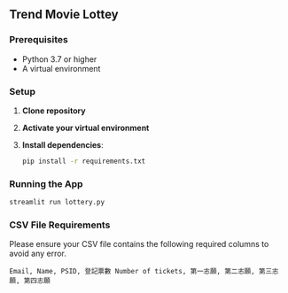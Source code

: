 ## Trend Movie Lottey

### Prerequisites

* Python 3.7 or higher
* A virtual environment

### Setup

1. **Clone repository**
2. **Activate your virtual environment**
3. **Install dependencies**:

   ```bash
   pip install -r requirements.txt
   ```

### Running the App

```bash
streamlit run lottery.py
```

### CSV File Requirements

Please ensure your CSV file contains the following required columns to avoid any error.

```
Email, Name, PSID, 登記票數 Number of tickets, 第一志願, 第二志願, 第三志願, 第四志願
```
